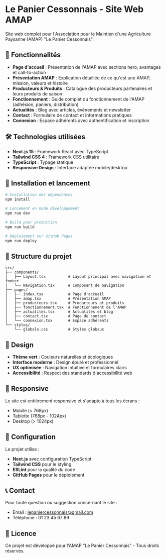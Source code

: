 # Le Panier Cessonnais - Site Web AMAP

Site web complet pour l'Association pour le Maintien d'une Agriculture Paysanne (AMAP) "Le Panier Cessonnais".

## 🎯 Fonctionnalités

- **Page d'accueil** : Présentation de l'AMAP avec sections hero, avantages et call-to-action
- **Présentation AMAP** : Explication détaillée de ce qu'est une AMAP, mission, valeurs et histoire
- **Producteurs & Produits** : Catalogue des producteurs partenaires et leurs produits de saison
- **Fonctionnement** : Guide complet du fonctionnement de l'AMAP (adhésion, paniers, distribution)
- **Actualités** : Blog avec articles, événements et newsletter
- **Contact** : Formulaire de contact et informations pratiques
- **Connexion** : Espace adhérents avec authentification et inscription

## 🛠️ Technologies utilisées

- **Next.js 15** : Framework React avec TypeScript
- **Tailwind CSS 4** : Framework CSS utilitaire
- **TypeScript** : Typage statique
- **Responsive Design** : Interface adaptée mobile/desktop

## 🚀 Installation et lancement

```bash
# Installation des dépendances
npm install

# Lancement en mode développement
npm run dev

# Build pour production
npm run build

# Déploiement sur GitHub Pages
npm run deploy
```

## 📁 Structure du projet

```
src/
├── components/
│   ├── Layout.tsx          # Layout principal avec navigation et footer
│   └── Navigation.tsx      # Composant de navigation
├── pages/
│   ├── index.tsx           # Page d'accueil
│   ├── amap.tsx            # Présentation AMAP
│   ├── producteurs.tsx     # Producteurs et produits
│   ├── fonctionnement.tsx  # Fonctionnement de l'AMAP
│   ├── actualites.tsx      # Actualités et blog
│   ├── contact.tsx         # Page de contact
│   └── connexion.tsx       # Espace adhérents
└── styles/
    └── globals.css         # Styles globaux
```

## 🎨 Design

- **Thème vert** : Couleurs naturelles et écologiques
- **Interface moderne** : Design épuré et professionnel
- **UX optimisée** : Navigation intuitive et formulaires clairs
- **Accessibilité** : Respect des standards d'accessibilité web

## 📱 Responsive

Le site est entièrement responsive et s'adapte à tous les écrans :
- Mobile (< 768px)
- Tablette (768px - 1024px)
- Desktop (> 1024px)

## 🔧 Configuration

Le projet utilise :
- **Next.js** avec configuration TypeScript
- **Tailwind CSS** pour le styling
- **ESLint** pour la qualité du code
- **GitHub Pages** pour le déploiement

## 📞 Contact

Pour toute question ou suggestion concernant le site :
- Email : lepaniercessonnais@gmail.com
- Téléphone : 01 23 45 67 89

## 📄 Licence

Ce projet est développé pour l'AMAP "Le Panier Cessonnais" - Tous droits réservés.
